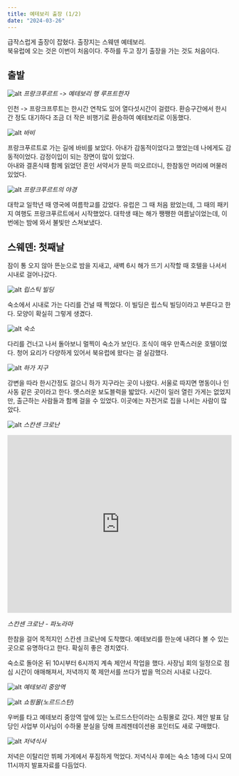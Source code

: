 ```yaml
---
title: 예테보리 출장 (1/2)
date: "2024-03-26"
---
```


급작스럽게 출장이 잡혔다. 출장지는 스웨덴 예테보리.<br/>
북유럽에 오는 것은 이번이 처음이다. 주하를 두고 장기 출장을 가는 것도 처음이다.

## 출발

![alt](/image/2024-03-26/lufthansa_to_gothenburg.jpg)
_프랑크푸르트 -> 예테보리 행 루프트한자_

인천 -> 프랑크프루트는 한시간 연착도 있어 열다섯시간이 걸렸다. 환승구간에서 한시간 정도 대기하다 조금 더 작은 비행기로 환승하여 예테보리로 이동했다.

![alt](/image/2024-03-26/lufthansa_barbie.jpg)
_바비_

프랑크푸르트로 가는 길에 바비를 보았다. 아내가 감동적이었다고 했었는데 나에게도 감동적이었다. 감정이입이 되는 장면이 많이 있었다.<br/>
아내와 결혼식때 함께 읽었던 혼인 서약서가 문득 떠오르더니, 한참동안 머리에 머물러 있었다.

![alt](/image/2024-03-26/frankfurt_night_flight.jpg)
_프랑크푸르트의 야경_

대학교 일학년 때 영국에 여름학교를 갔었다. 유럽은 그 때 처음 왔었는데, 그 때의 패키지 여행도 프랑크푸르트에서 시작했었다. 대학생 때는 해가 쨍쨍한 여름날이었는데, 이번에는 밤에 와서 불빛만 스쳐보냈다.
<br/>

## 스웨덴: 첫째날

잠이 통 오지 않아 뜬눈으로 밤을 지새고, 새벽 6시 해가 뜨기 시작할 때 호텔을 나서서 시내로 걸어나갔다.

![alt](/image/2024-03-26/lilla_bommen.jpg)
_립스틱 빌딩_

숙소에서 시내로 가는 다리를 건널 때 찍었다. 이 빌딩은 립스틱 빌딩이라고 부른다고 한다. 모양이 확실히 그렇게 생겼다.

![alt](/image/2024-03-26/clarion_hotel_the_pier.jpg)
_숙소_

다리를 건너고 나서 돌아보니 멀찍이 숙소가 보인다. 조식이 매우 만족스러운 호텔이었다. 청어 요리가 다양하게 있어서 북유럽에 왔다는 걸 실감했다.

![alt](/image/2024-03-26/haga_area.jpg)
_하가 지구_

강변을 따라 한시간정도 걸으니 하가 지구라는 곳이 나왔다. 서울로 따지면 명동이나 인사동 같은 곳이라고 한다. 옛스러운 보도블럭을 밟았다. 시간이 일러 열린 가게는 없었지만, 출근하는 사람들과 함께 걸을 수 있었다. 이곳에는 자전거로 집을 나서는 사람이 많았다.

![alt](/image/2024-03-26/skansen_kronan.jpg)
_스칸센 크로난_

<iframe width="100%" height="400" allowfullscreen style="border-style:none;" src="https://cdn.pannellum.org/2.5/pannellum.htm#panorama=https://woojung3.github.io/image/2024-03-26/skansen_kronan.jpg&amp;autoLoad=true&amp;autoRotate=-2&amp;haov=270.00&amp;vaov=90.00&amp;vOffset=0.00"></iframe>

_스칸센 크로난 - 파노라마_

한참을 걸어 목적지인 스칸센 크로난에 도착했다. 예테보리를 한눈에 내려다 볼 수 있는 곳으로 유명하다고 한다. 확실히 좋은 경치였다.

숙소로 돌아온 뒤 10시부터 6시까지 계속 제안서 작업을 했다. 사장님 회의 일정으로 점심 시간이 애매해져서, 저녁까지 쭉 제안서를 쓰다가 밥을 먹으러 시내로 나갔다.

![alt](/image/2024-03-26/central_station.jpg)
_예테보리 중앙역_

![alt](/image/2024-03-26/nordstan.jpg)
_쇼핑몰(노르드스탄)_

우버를 타고 예테보리 중앙역 앞에 있는 노르드스탄이라는 쇼핑몰로 갔다. 제안 발표 담당인 사업부 이사님이 수하물 분실을 당해 프레젠테이션용 포인터도 새로 구매했다.

![alt](/image/2024-03-26/dinner_italian.jpg)
_저녁식사_

저녁은 이탈리안 뷔페 가게에서 푸짐하게 먹었다. 저녁식사 후에는 숙소 1층에 다시 모여 11시까지 발표자료를 다듬었다.
